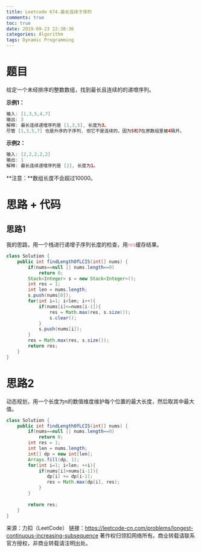 ```yaml
---
title: Leetcode 674.最长连续子序列
comments: true
toc: true
date: 2019-09-23 22:38:36
categories: Algorithm
tags: Dynamic Programming
---
```


# 题目

给定一个未经排序的整数数组，找到最长且连续的的递增序列。

**示例1：**

```java
输入: [1,3,5,4,7]
输出: 3
解释: 最长连续递增序列是 [1,3,5], 长度为3。
尽管 [1,3,5,7] 也是升序的子序列, 但它不是连续的，因为5和7在原数组里被4隔开。 
```

**示例2：**

```java
输入: [2,2,2,2,2]
输出: 1
解释: 最长连续递增序列是 [2], 长度为1。
```

**注意：**数组长度不会超过10000。

# 思路 + 代码

## 思路1

我的思路，用一个栈进行递增子序列长度的检查，用<font color=#f07c82>res</font>缓存结果。

```java
class Solution {
    public int findLengthOfLCIS(int[] nums) {
        if(nums==null || nums.length==0)
            return 0;
        Stack<Integer> s = new Stack<Integer>();
        int res = 1;
        int len = nums.length;
        s.push(nums[0]);
        for(int i=1; i<len; i++){
            if(nums[i]<=nums[i-1]){
                res = Math.max(res, s.size());
                s.clear();
            }
            s.push(nums[i]);
        }
        res = Math.max(res, s.size());
        return res;
    }
}
```

# 思路2

动态规划，用一个长度为n的数值维度维护每个位置的最大长度，然后取其中最大值。

```java
class Solution {
    public int findLengthOfLCIS(int[] nums) {
        if(nums==null || nums.length==0)
            return 0;
        int res = 1;
        int len = nums.length;
        int[] dp = new int[len];
        Arrays.fill(dp, 1);
        for(int i=1; i<len; ++i){
            if(nums[i]>nums[i-1]){
               dp[i] += dp[i-1];
               res = Math.max(dp[i], res);
            }
        }
     
        return res;
    }
}
```
来源：力扣（LeetCode）
链接：https://leetcode-cn.com/problems/longest-continuous-increasing-subsequence
著作权归领扣网络所有。商业转载请联系官方授权，非商业转载请注明出处。
